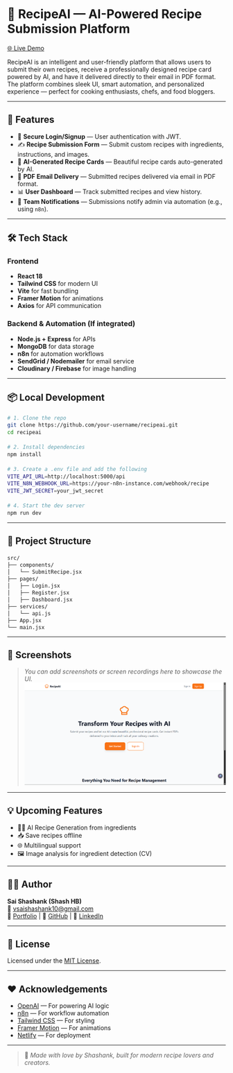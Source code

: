 # 🍲 RecipeAI — AI-Powered Recipe Submission Platform

[🌐 Live Demo](https://silver-sherbet-4796ee.netlify.app)

RecipeAI is an intelligent and user-friendly platform that allows users to submit their own recipes, receive a professionally designed recipe card powered by AI, and have it delivered directly to their email in PDF format. The platform combines sleek UI, smart automation, and personalized experience — perfect for cooking enthusiasts, chefs, and food bloggers.

---

## 🚀 Features

- 🔐 **Secure Login/Signup** — User authentication with JWT.
- ✍️ **Recipe Submission Form** — Submit custom recipes with ingredients, instructions, and images.
- 🤖 **AI-Generated Recipe Cards** — Beautiful recipe cards auto-generated by AI.
- 📩 **PDF Email Delivery** — Submitted recipes delivered via email in PDF format.
- 📊 **User Dashboard** — Track submitted recipes and view history.
- 🔔 **Team Notifications** — Submissions notify admin via automation (e.g., using `n8n`).

---

## 🛠 Tech Stack

### Frontend
- **React 18**
- **Tailwind CSS** for modern UI
- **Vite** for fast bundling
- **Framer Motion** for animations
- **Axios** for API communication

### Backend & Automation (If integrated)
- **Node.js + Express** for APIs
- **MongoDB** for data storage
- **n8n** for automation workflows
- **SendGrid / Nodemailer** for email service
- **Cloudinary / Firebase** for image handling

---

## 📦 Local Development

```bash
# 1. Clone the repo
git clone https://github.com/your-username/recipeai.git
cd recipeai

# 2. Install dependencies
npm install

# 3. Create a .env file and add the following
VITE_API_URL=http://localhost:5000/api
VITE_N8N_WEBHOOK_URL=https://your-n8n-instance.com/webhook/recipe
VITE_JWT_SECRET=your_jwt_secret

# 4. Start the dev server
npm run dev
```

---

## 📁 Project Structure

```
src/
├── components/
│   └── SubmitRecipe.jsx
├── pages/
│   ├── Login.jsx
│   ├── Register.jsx
│   ├── Dashboard.jsx
├── services/
│   └── api.js
├── App.jsx
└── main.jsx
```

---

## 📸 Screenshots

> _You can add screenshots or screen recordings here to showcase the UI._
> <img src="./Screenshot 2025-07-23 225431.png" alt="Opening Page" width="600" />

---

## 💡 Upcoming Features

- 🧑‍🍳 AI Recipe Generation from ingredients
- 📥 Save recipes offline
- 🌐 Multilingual support
- 🖼️ Image analysis for ingredient detection (CV)

---

## 🙋‍♂️ Author

**Sai Shashank (Shash HB)**  
📧 vsaishashank10@gmail.com  
🧠 [Portfolio]() | 🐙 [GitHub]() | 💼 [LinkedIn]()

---

## 📄 License

Licensed under the [MIT License](LICENSE).

---

## ❤️ Acknowledgements

- [OpenAI](https://openai.com/) — For powering AI logic
- [n8n](https://n8n.io/) — For workflow automation
- [Tailwind CSS](https://tailwindcss.com/) — For styling
- [Framer Motion](https://www.framer.com/motion/) — For animations
- [Netlify](https://www.netlify.com/) — For deployment

---

> 🔗 _Made with love by Shashank, built for modern recipe lovers and creators._